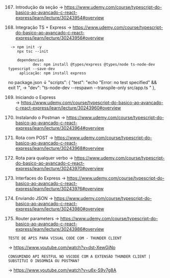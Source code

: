 167. Introdução da seção
 -> https://www.udemy.com/course/typescript-do-basico-ao-avancado-c-react-express/learn/lecture/30243954#overview 

 168. Integração TS + Express
  -> https://www.udemy.com/course/typescript-do-basico-ao-avancado-c-react-express/learn/lecture/30243956#overview
	 
	 -> npm init -y
	    npx tsc --init

		dependencias 
		       dev: npm install @types/express @types/node ts-node-dev typescript --save-dev
		 aplicação: npm install express

 no package.json 
      ↓
 "scripts": {
    "test": "echo \"Error: no test specified\" && exit 1",
   ->  "dev": "ts-node-dev --respawn --transpile-only src/app.ts "
  },

169. Iniciando o Express	
 -> https://www.udemy.com/course/typescript-do-basico-ao-avancado-c-react-express/learn/lecture/30243960#overview

170. Instalando o Postman
 -> https://www.udemy.com/course/typescript-do-basico-ao-avancado-c-react-express/learn/lecture/30243964#overview


171. Rota com POST
-> https://www.udemy.com/course/typescript-do-basico-ao-avancado-c-react-express/learn/lecture/30243968#overview



172. Rota para qualquer verbo
 -> https://www.udemy.com/course/typescript-do-basico-ao-avancado-c-react-express/learn/lecture/30243970#overview

173. Interfaces do Express
 -> https://www.udemy.com/course/typescript-do-basico-ao-avancado-c-react-express/learn/lecture/30243976#overview


174. Enviando JSON
 -> https://www.udemy.com/course/typescript-do-basico-ao-avancado-c-react-express/learn/lecture/30243980#overview

 175. Router parameters
  -> https://www.udemy.com/course/typescript-do-basico-ao-avancado-c-react-express/learn/lecture/30243986#overview



	TESTE DE APIS PARA VISUAL CODE COM - THUNDER CLIENT
  -> https://www.youtube.com/watch?v=dst-XewGjNo

	CONSUMINDO API RESTFUL NO VSCODE COM A EXTENSÃO THUNDER CLIENT | SUBSTITUI O INSOMNIA OU POSTMAN?
  -> https://www.youtube.com/watch?v=u6x-S9v7g8A
